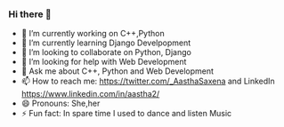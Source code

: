 ### Hi there 👋


- 🔭 I’m currently working on C++,Python
- 🌱 I’m currently learning Django Develpopment
- 👯 I’m looking to collaborate on  Python, Django
- 🤔 I’m looking for help with Web Development
- 💬 Ask me about C++, Python and Web Development
- 📫 How to reach me: https://twitter.com/_AasthaSaxena and LinkedIn https://www.linkedin.com/in/aastha2/
- 😄 Pronouns: She,her
- ⚡ Fun fact: In spare time I used to dance and listen Music

